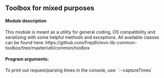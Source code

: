 Toolbox for mixed purposes
-

<h4>Module description</h4>
This module is meant as a utility for general coding, OS compatibility and serializing with some helpful
methods and exceptions.
All available classes can be found here: https://github.com/Frejdh/mvn-lib-common-toolbox/tree/master/util/common/toolbox

<h4>Program arguments:</h4>
To print out request/parsing times in the console, use: `--captureTimes` <br>
